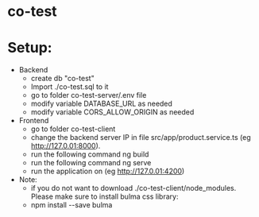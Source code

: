 # co-test
# Setup:
  - Backend
 	- create db "co-test"
	- Import ./co-test.sql to it
	- go to folder co-test-server/.env file
	- modify variable DATABASE_URL as needed
	- modify variable CORS_ALLOW_ORIGIN as needed
  - Frontend 
	- go to folder co-test-client
	- change the backend server IP in file src/app/product.service.ts (eg http://127.0.01:8000).
	- run the following command ng build
	- run the following command ng serve
	- run the application on (eg http://127.0.01:4200)
- Note:
  - if you do not want to download ./co-test-client/node_modules. Please make sure to install bulma css library: 
  - npm install --save bulma
